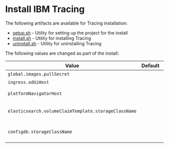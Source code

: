 # Install IBM Tracing

The following artifacts are available for Tracing installation:

- [setup.sh](./setup.sh) - Utility for setting up the project for the install
- [install.sh](./install.sh) - Utility for installing Tracing
- [uninstall.sh](./uninstall.sh) - Utility for uninstalling Tracing

The following values are changed as part of the install:

| Value                                                | Default     | Revised Default                             |
|------------------------------------------------------|-------------|---------------------------------------------|
| `global.images.pullSecret`                           |             | ibm-entitlement-key                         |
| `ingress.odUiHost`                                   |             | icp-proxy.apps.DOMAIN                       |
| `platformNavigatorHost`                              |             | ibm-icp4i-prod-integration.apps.DOMAIN      |
| `elasticsearch.volumeClaimTemplate.storageClassName` |             | "rook-ceph-block" / "ibmc-block-gold"(IBMC) |
| `configdb.storageClassName`                          |             | "rook-ceph-block" / "ibmc-block-gold"(IBMC) |
